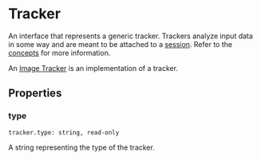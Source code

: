 # Tracker

An interface that represents a generic tracker. Trackers analyze input data in some way and are meant to be attached to a [session](session.md). Refer to the [concepts](../tutorial/concepts.md) for more information.

An [Image Tracker](image-tracker.md) is an implementation of a tracker.

## Properties

### type

`tracker.type: string, read-only`

A string representing the type of the tracker.